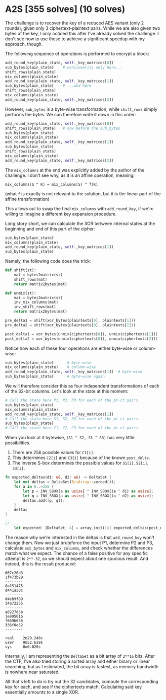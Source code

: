# A2S [355 solves] (10 solves)

The challenge is to recover the key of a reduced AES variant (only 2 rounds), given only
3 ciphertext-plaintext pairs. While we are also given two bytes of the key, I only noticed
this after I've already solved the challenge. I don't see how to use these to achieve a
significant speedup with my approach, though.

The following sequence of operations is performed to encrypt a block:

```python
add_round_key(plain_state, self._key_matrices[0])
sub_bytes(plain_state)    # nonlinearity only here...
shift_rows(plain_state)
mix_columns(plain_state)
add_round_key(plain_state, self._key_matrices[1])
sub_bytes(plain_state)    # ...and here
shift_rows(plain_state)
mix_columns(plain_state)
add_round_key(plain_state, self._key_matrices[2])
```

However, `sub_bytes` is a byte-wise transformation, while `shift_rows` simply performs
the bytes. We can therefore write it down in this order:

```python
add_round_key(plain_state, self._key_matrices[0])
shift_rows(plain_state)   # now before the sub_bytes
sub_bytes(plain_state)
mix_columns(plain_state)
add_round_key(plain_state, self._key_matrices[1])
sub_bytes(plain_state)
shift_rows(plain_state)
mix_columns(plain_state)
add_round_key(plain_state, self._key_matrices[2])
```

The `mix_columns` at the end was explicitly added by the author of the challenge. I don't
see why, as it is an affine operation, meaning:

```
mix_columns(S ^ K) = mix_columns(S) ^ f(K)
```

(what `f` is exactly is not relevant to the solution, but it is the linear part of the
affine transformation)

This allows out to swap the final `mix_columns` with `add_round_key`, if we're willing
to imagine a different key expansion procedure.

Long story short, we can calculate the XOR between internal states at the beginning and
end of this part of the cipher:

```python
sub_bytes(plain_state)
mix_columns(plain_state)
add_round_key(plain_state, self._key_matrices[1])
sub_bytes(plain_state)
```

Namely, the following code does the trick:

```python
def shift(st):
    mat = bytes2matrix(st)
    shift_rows(mat)
    return matrix2bytes(mat)

def unmix(st):
    mat = bytes2matrix(st)
    inv_mix_columns(mat)
    inv_shift_rows(mat)
    return matrix2bytes(mat)

pre_delta1 = shift(xor_bytes(plaintexts[0], plaintexts[1]))
pre_delta2 = shift(xor_bytes(plaintexts[0], plaintexts[2]))

post_delta1 = xor_bytes(unmix(ciphertexts[0]), unmix(ciphertexts[1]))
post_delta2 = xor_bytes(unmix(ciphertexts[0]), unmix(ciphertexts[2]))
```

Notice how each of these four operations are either byte-wise or column-wise:

```python
sub_bytes(plain_state)      # byte-wise
mix_columns(plain_state)    # column-wise
add_round_key(plain_state, self._key_matrices[1])  # byte-wise
sub_bytes(plain_state)      # byte-wise again
```

We will therefore consider this as four independent transformations of each of the 32-bit columns.
Let's look at the state at this moment:

```python
# Call the state here P1, P2, P3 for each of the pt-ct pairs.
sub_bytes(plain_state)
mix_columns(plain_state)
add_round_key(plain_state, self._key_matrices[1])
# Call the state here S1, S2, S3 for each of the pt-ct pairs.
sub_bytes(plain_state)
# Call the state here C1, C2, C3 for each of the pt-ct pairs.
```

When you look at it bytewise, `(S1 ^ S2, S1 ^ S3)` has very little possibilities.

1. There are 256 possible values for `C1[i]`.
2. This determines `C2[i]` and `C3[i]` because of the known `post_delta`.
3. The inverse S-box determines the possible values for `S1[i]`, `S2[i]`, `S3[i]`.

```rust
fn expected_deltas(d1: u8, d2: u8) -> DeltaSet {
    let mut deltas = DeltaSet(BitArray::zeroed());
    for a in 0..=255 {
        let p = INV_SBOX[a as usize] ^ INV_SBOX[(a ^ d1) as usize];
        let q = INV_SBOX[a as usize] ^ INV_SBOX[(a ^ d2) as usize];
        deltas.add([p, q]);
    }
    deltas
}

// ...
    let expected: [DeltaSet; 4] = array_init(|i| expected_deltas(post_delta1[i], post_delta2[i]));
```

The reason why we're interested in the deltas is that `add_round_key` won't change them. Now we just
bruteforce the input P1, determine P2 and P3, calculate `sub_bytes` and `mix_columns`, and check
whether the differences match what we expect. The chance of a false positive for any specific attempt
is `2**-32`, so we should expect about one spurious result. And indeed, this is the result produced:

```
067c20d3
1f473b29
--------
8a151475
d441a30c
--------
d4eb9f89
34a72235
--------
a0227d5b
1e89501b
f669b656
336f0e52
--------

real    2m29.248s
user    9m52.629s
sys     0m0.020s
```

Internally, I am representing the `DeltaSet` as a bit array of `2**16` bits. After the CTF, I've also
tried storing a sorted array and either binary or linear searching, but as I estimated, the bit array
is fastest, as memory bandwidth is nowhere near saturated.

All that's left to do is try out the 32 candidates, compute the corresponding key for each, and see if
the ciphertexts match. Calculating said key essentially amounts to a single XOR.
